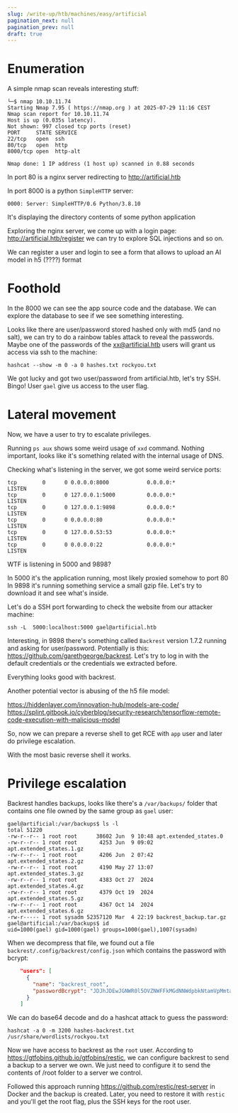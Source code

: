 ```yaml
---
slug: /write-up/htb/machines/easy/artificial
pagination_next: null
pagination_prev: null
draft: true
---
```


# Enumeration

A simple nmap scan reveals interesting stuff:

```shell
└─$ nmap 10.10.11.74                          
Starting Nmap 7.95 ( https://nmap.org ) at 2025-07-29 11:16 CEST
Nmap scan report for 10.10.11.74
Host is up (0.035s latency).
Not shown: 997 closed tcp ports (reset)
PORT     STATE SERVICE
22/tcp   open  ssh
80/tcp   open  http
8000/tcp open  http-alt

Nmap done: 1 IP address (1 host up) scanned in 0.88 seconds
```

In port 80 is a nginx server redirecting to http://artificial.htb

In port 8000 is a python `SimpleHTTP` server:
```
0000: Server: SimpleHTTP/0.6 Python/3.8.10
```
It's displaying the directory contents of some python application

Exploring the nginx server, we come up with a login page: http://artificial.htb/register we can try to explore SQL injections and so on.

We can register a user and login to see a form that allows to upload an AI model in h5 (????) format


# Foothold

In the 8000 we can see the app source code and the database. We can explore the database to see if we see something interesting.

Looks like there are user/password stored hashed only with md5 (and no salt), we can try to do a rainbow tables attack to reveal the passwords. Maybe one of the passwords of the xx@artificial.htb users will grant us access via ssh to the machine:

```shell
hashcat --show -m 0 -a 0 hashes.txt rockyou.txt
```

We got lucky and got two user/password from artificial.htb, let's try SSH. Bingo! User `gael` give us access to the user flag.

# Lateral movement

Now, we have a user to try to escalate privileges.

Running `ps aux` shows some weird usage of `xxd` command. Nothing important, looks like it's something related with the internal usage of DNS.

Checking what's listening in the server, we got some weird service ports:

```shell
tcp        0      0 0.0.0.0:8000            0.0.0.0:*               LISTEN     
tcp        0      0 127.0.0.1:5000          0.0.0.0:*               LISTEN     
tcp        0      0 127.0.0.1:9898          0.0.0.0:*               LISTEN     
tcp        0      0 0.0.0.0:80              0.0.0.0:*               LISTEN     
tcp        0      0 127.0.0.53:53           0.0.0.0:*               LISTEN     
tcp        0      0 0.0.0.0:22              0.0.0.0:*               LISTEN    
```

WTF is listening in 5000 and 9898? 

In 5000 it's the application running, most likely proxied somehow to port 80
In 9898 it's running something service a small gzip file. Let's try to download it and see what's inside.

Let's do a SSH port forwarding to check the website from our attacker machine:

```
ssh -L  5000:localhost:5000 gael@artificial.htb
```

Interesting, in 9898 there's something called `Backrest` version 1.7.2 running and asking for user/password. Potentially is this: https://github.com/garethgeorge/backrest. Let's try to log in with the default credentials or the credentials we extracted before.

Everything looks good with backrest.

Another potential vector is abusing of the h5 file model:

https://hiddenlayer.com/innovation-hub/models-are-code/
https://splint.gitbook.io/cyberblog/security-research/tensorflow-remote-code-execution-with-malicious-model

So, now we can prepare a reverse shell to get RCE with `app` user and later do privilege escalation.

With the most basic reverse shell it works.

# Privilege escalation

Backrest handles backups, looks like there's a `/var/backups/` folder that contains one file owned by the same group as `gael` user:

```shell
gael@artificial:/var/backups$ ls -l
total 51220
-rw-r--r-- 1 root root      38602 Jun  9 10:48 apt.extended_states.0
-rw-r--r-- 1 root root       4253 Jun  9 09:02 apt.extended_states.1.gz
-rw-r--r-- 1 root root       4206 Jun  2 07:42 apt.extended_states.2.gz
-rw-r--r-- 1 root root       4190 May 27 13:07 apt.extended_states.3.gz
-rw-r--r-- 1 root root       4383 Oct 27  2024 apt.extended_states.4.gz
-rw-r--r-- 1 root root       4379 Oct 19  2024 apt.extended_states.5.gz
-rw-r--r-- 1 root root       4367 Oct 14  2024 apt.extended_states.6.gz
-rw-r----- 1 root sysadm 52357120 Mar  4 22:19 backrest_backup.tar.gz
gael@artificial:/var/backups$ id
uid=1000(gael) gid=1000(gael) groups=1000(gael),1007(sysadm)
```

When we decompress that file, we found out a file `backrest/.config/backrest/config.json` which contains the password with bcrypt:

```json
    "users": [
      {
        "name": "backrest_root",
        "passwordBcrypt": "JDJhJDEwJGNWR0l5OVZNWFFkMGdNNWdpbkNtamVpMmtaUi9BQ01Na1Nzc3BiUnV0WVA1OEVCWnovMFFP"
      }
    ]
```

We can do base64 decode and do a hashcat attack to guess the password:

```shell
hashcat -a 0 -m 3200 hashes-backrest.txt /usr/share/wordlists/rockyou.txt
```

Now we have access to backrest as the `root` user. According to https://gtfobins.github.io/gtfobins/restic, we can configure backrest to send a backup to a server we own. We just need to configure it to send the contents of /root folder to a server we control.

Followed this approach running https://github.com/restic/rest-server in Docker and the backup is created. Later, you need to restore it with `restic` and you'll get the root flag, plus the SSH keys for the root user.